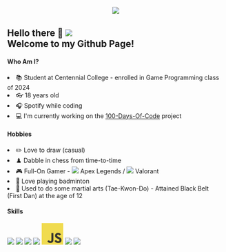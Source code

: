 <p align=center>
<img src="https://user-images.githubusercontent.com/93150595/166331796-8ed91271-9f4a-4aba-8880-2e2575fe35f8.png" width=500px>
</p>

## Hello there 👋 <img src="https://cdn-icons-png.flaticon.com/512/2590/2590297.png" width=20px><br> Welcome to my Github Page!

<h4>Who Am I?</h4>

<li>📚 Student at Centennial College - enrolled in Game Programming class of 2024</li>
<li>👓 18 years old</li>
<li>🎧 Spotify while coding</li>
<li>💻 I'm currently working on the <a href="https://github.com/AceEnderslashSukrish/100DaysOfCode">100-Days-Of-Code</a> project</li>

<h4>Hobbies</h4>
<li>✏️ Love to draw (casual)</li>
<li>♟️ Dabble in chess from time-to-time</li>
<li>🎮 Full-On Gamer - <img src="https://www.freepnglogos.com/uploads/apex-legends-logo-png/apex-icon-transparent-logo-red-background-apex-legends-17.png" width=20px> Apex Legends / <img src="https://yoolk.ninja/wp-content/uploads/2020/06/Games-Valorant-1024x1024.png" width=20px> Valorant</li>
<li>🏸 Love playing badminton</li>
<li>🥋 Used to do some martial arts (Tae-Kwon-Do) - Attained Black Belt (First Dan) at the age of 12</li>

<h4>Skills</h4>
<p>
<img src="https://cdn3.iconfinder.com/data/icons/logos-and-brands-adobe/512/267_Python-512.png" width=50px>
<img src="https://www.freeiconspng.com/uploads/c-logo-icon-18.png" width=50px>
<img src="https://freeiconshop.com/wp-content/uploads/edd/html-flat.png" width=50px>
<img src="https://cdn.pixabay.com/photo/2017/08/05/11/16/logo-2582747_960_720.png" width=50px>
<img src="https://raw.githubusercontent.com/voodootikigod/logo.js/master/js.png" width=50px>
<img src="https://styles.redditmedia.com/t5_2qm6k/styles/communityIcon_dhjr6guc03x51.png" width=50px>
<img src="https://community.infoblox.com/t5/image/serverpage/image-id/2195iA290BF7E3BA6064D/image-size/large/is-moderation-mode/true?v=v2&px=999" width=50px>
</p>
<!--
**AceEnderslashSukrish/AceEnderslashSukrish** is a ✨ _special_ ✨ repository because its `README.md` (this file) appears on your GitHub profile.

Here are some ideas to get you started:

- 🔭 I’m currently working on ...
- 🌱 I’m currently learning ...
- 👯 I’m looking to collaborate on ...
- 🤔 I’m looking for help with ...
- 💬 Ask me about ...
- 📫 How to reach me: ...
- 😄 Pronouns: ...
- ⚡ Fun fact: ...
-->

